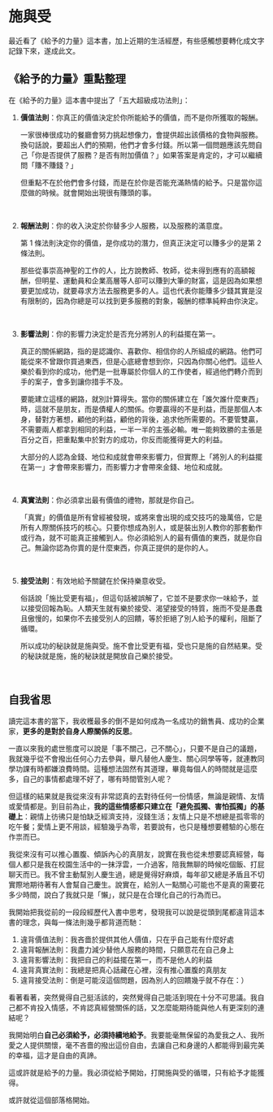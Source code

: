 # 施與受


最近看了《給予的力量》這本書，加上近期的生活經歷，有些感觸想要轉化成文字記錄下來，遂成此文。

## 《給予的力量》重點整理

在《給予的力量》這本書中提出了「五大超級成功法則」：

1. **價值法則**：你真正的價值決定於你所能給予的價值，而不是你所獲取的報酬。
    
    一家很棒很成功的餐廳會努力挑起想像力，會提供超出該價格的食物與服務。換句話說，要超出人們的預期，他們才會多付錢。所以第一個問題應該先問自己「你是否提供了服務？是否有附加價值？」如果答案是肯定的，才可以繼續問「賺不賺錢？」
    
    但重點不在於他們會多付錢，而是在於你是否能充滿熱情的給予。只是當你這麼做的時候。就會開始出現很有賺頭的事。

<br>
    
2. **報酬法則**：你的收入決定於你替多少人服務，以及服務的滿意度。
    
    第 1 條法則決定你的價值，是你成功的潛力，但真正決定可以賺多少的是第 2 條法則。
    
    那些從事崇高神聖的工作的人，比方說教師、牧師，從未得到應有的高額報酬，但明星、運動員和企業高層等人卻可以賺到大筆的財富，這是因為如果想要更加成功，就要尋求方法去服務更多的人。這也代表你能賺多少錢其實是沒有限制的，因為你總是可以找到更多服務的對象，報酬的標準純粹由你決定。

<br>

3. **影響法則**：你的影響力決定於是否充分將別人的利益擺在第一。
    
    真正的關係網路，指的是認識你、喜歡你、相信你的人所組成的網路。他們可能從來不曾跟你買過東西，但是心底總會想到你，只因為你關心他們。這些人樂於看到你的成功，他們是一批專屬於你個人的工作使者，經過他們轉介而到手的案子，會多到讓你措手不及。
    
    要能建立這樣的網路，就別計算得失。當你的關係建立在「誰欠誰什麼東西」時，這就不是朋友，而是債權人的關係。你要贏得的不是利益，而是那個人本身，替對方著想，顧他的利益，顧他的背後，追求他所需要的。不要管雙贏，不需要兩人都拿到相同的利益，一半一半的主張必輸。唯一能夠致勝的主張是百分之百，把重點集中於對方的成功，你反而能獲得更大的利益。
    
    大部分的人認為金錢、地位和成就會帶來影響力，但實際上「將別人的利益擺在第一」才會帶來影響力，而影響力才會帶來金錢、地位和成就。

<br>

4. **真實法則**：你必須拿出最有價值的禮物，那就是你自己。
    
    「真實」的價值是所有曾經被發現，或將來會出現的成交技巧的幾萬倍，它是所有人際關係技巧的核心。只要你想成為別人，或是裝出別人教你的那套動作或行為，就不可能真正接觸到人。你必須給別人的最有價值的東西，就是你自己。無論你認為你賣的是什麼東西，你真正提供的是你的人。

<br>

5. **接受法則**：有效地給予關鍵在於保持樂意收受。
    
    俗話說「施比受更有福」，但這句話被誤解了，它並不是要求你一味給予，並以接受回報為恥。人類天生就有樂於接受、渴望接受的特質，施而不受是愚蠢且傲慢的，如果你不去接受別人的回饋，等於拒絕了別人給予的權利，阻斷了循環。
    
    所以成功的秘訣就是施與受。施不會比受更有福，受也只是施的自然結果。受的秘訣就是施，施的秘訣就是開放自己樂於接受。

<br>  

## 自我省思

讀完這本書的當下，我收穫最多的倒不是如何成為一名成功的銷售員、成功的企業家，**更多的是對於自身人際關係的反思**。

一直以來我的處世態度可以說是「事不關己，己不關心」，只要不是自己的議題，我就幾乎從不會撥出任何心力去參與，舉凡替他人慶生、關心同學等等，就連教同學功課有時都嫌浪費時間。這種想法固然有其道理，畢竟每個人的時間就是這麼多，自己的事情都處理不好了，哪有時間管別人呢？

但這樣的結果就是我從來沒有非常認真的去對待任何一份情感，無論是親情、友情或愛情都是。到目前為止，**我的這些情感都只建立在「避免孤獨、害怕孤獨」的基礎上**：親情上彷彿只是怕缺乏經濟支持，沒錢生活；友情上只是不想總是孤零零的吃午餐；愛情上更不用談，經驗幾乎為零，若要說有，也只是種想要體驗的心態在作祟而已。

我從來沒有可以推心置腹、傾訴內心的真朋友，說實在我也從未想要認真經營，每個人都只是我在校園生活中的一抹浮雲，一介過客，陪我無聊的時候吃個飯、打屁聊天而已。我不曾主動幫別人慶生過，總是覺得好麻煩，每年卻又總是矛盾且不切實際地期待著有人會幫自己慶生。說實在，給別人一點關心可能也不是真的需要花多少時間，說白了我就只是「懶」，就只是在合理化自己的行為而已。

我開始把我從前的一段段經歷代入書中思考，發現我可以說是從頭到尾都違背這本書的理念，與每一條法則幾乎都背道而馳：

1. 違背價值法則：我吝嗇於提供其他人價值，只在乎自己能有什麼好處
2. 違背報酬法則：我盡力減少替他人服務的時間，只願意花在自己身上
3. 違背影響法則：我把自己的利益擺在第一，而不是他人的利益
4. 違背真實法則：我總是把真心話藏在心裡，沒有推心置腹的真朋友
5. 違背接受法則：倒是可能沒這個問題，因為別人的回饋幾乎就不存在：）

看著看著，突然覺得自己挺活該的，突然覺得自己能活到現在十分不可思議。我自己都不肯投入情感，不肯認真經營關係的話，又怎麼能期待能與他人有更深刻的連結呢？

我開始明白**自己必須給予，必須持續地給予**。我要能毫無保留的為愛我之人、我所愛之人提供關懷，毫不吝嗇的撥出這份自由，去讓自己和身邊的人都能得到最完美的幸福，這才是自由的真諦。

這或許就是給予的力量。我必須從給予開始，打開施與受的循環，只有給予才能獲得。

或許就從這個部落格開始。
